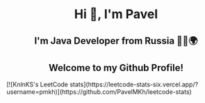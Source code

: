 <h1 align="center">Hi 👋, I'm Pavel</a> 
<h2 align="center">I'm Java Developer from Russia 🧑‍💻🌍</h2>
<h2 align="center">Welcome to my Github Profile!</h2>
[![KnlnKS's LeetCode stats](https://leetcode-stats-six.vercel.app/?username=pmkh)](https://github.com/PavelMKh/leetcode-stats)
